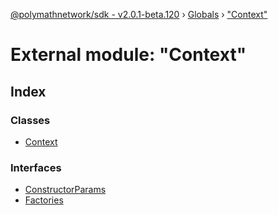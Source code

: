[@polymathnetwork/sdk - v2.0.1-beta.120](../README.md) › [Globals](../globals.md) › ["Context"](_context_.md)

# External module: "Context"

## Index

### Classes

- [Context](../classes/_context_.context.md)

### Interfaces

- [ConstructorParams](../interfaces/_context_.constructorparams.md)
- [Factories](../interfaces/_context_.factories.md)
